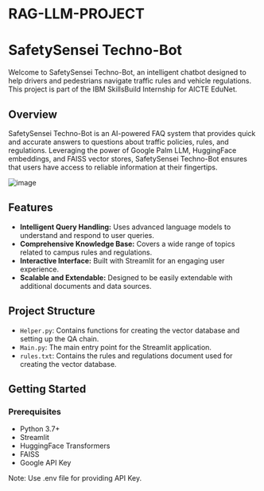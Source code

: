 # RAG-LLM-PROJECT

# SafetySensei Techno-Bot

Welcome to SafetySensei Techno-Bot, an intelligent chatbot designed to help drivers and pedestrians navigate traffic rules and vehicle regulations. This project is part of the IBM SkillsBuild Internship for AICTE EduNet.

## Overview

SafetySensei Techno-Bot is an AI-powered FAQ system that provides quick and accurate answers to questions about traffic policies, rules, and regulations. Leveraging the power of Google Palm LLM, HuggingFace embeddings, and FAISS vector stores, SafetySensei Techno-Bot ensures that users have access to reliable information at their fingertips.

![image](https://github.com/Neerajjv/RAG-LLM-PROJECT/assets/154986859/55db10d6-107a-437c-8be4-079cfc6e57fb)


## Features

- **Intelligent Query Handling:** Uses advanced language models to understand and respond to user queries.
- **Comprehensive Knowledge Base:** Covers a wide range of topics related to campus rules and regulations.
- **Interactive Interface:** Built with Streamlit for an engaging user experience.
- **Scalable and Extendable:** Designed to be easily extendable with additional documents and data sources.

## Project Structure

- `Helper.py`: Contains functions for creating the vector database and setting up the QA chain.
- `Main.py`: The main entry point for the Streamlit application.
- `rules.txt`: Contains the rules and regulations document used for creating the vector database.

## Getting Started

### Prerequisites

- Python 3.7+
- Streamlit
- HuggingFace Transformers
- FAISS
- Google API Key

Note: Use .env file for providing API Key.